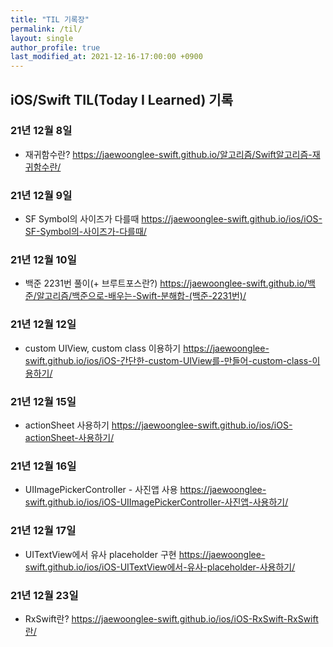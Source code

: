 ```yaml
---
title: "TIL 기록장"
permalink: /til/
layout: single
author_profile: true
last_modified_at: 2021-12-16-17:00:00 +0900
---
```


## iOS/Swift TIL(Today I Learned) 기록

### 21년 12월 8일
- 재귀함수란?
<https://jaewoonglee-swift.github.io/알고리즘/Swift알고리즘-재귀함수란/>

### 21년 12월 9일
- SF Symbol의 사이즈가 다를때
<https://jaewoonglee-swift.github.io/ios/iOS-SF-Symbol의-사이즈가-다를때/>

### 21년 12월 10일
- 백준 2231번 풀이(+ 브루트포스란?)
<https://jaewoonglee-swift.github.io/백준/알고리즘/백준으로-배우는-Swift-분해합-(백준-2231번)/>

### 21년 12월 12일
- custom UIView, custom class 이용하기
<https://jaewoonglee-swift.github.io/ios/iOS-간단한-custom-UIView를-만들어-custom-class-이용하기/>

### 21년 12월 15일
- actionSheet 사용하기
<https://jaewoonglee-swift.github.io/ios/iOS-actionSheet-사용하기/>

### 21년 12월 16일
- UIImagePickerController - 사진앱 사용
<https://jaewoonglee-swift.github.io/ios/iOS-UIImagePickerController-사진앱-사용하기/>

### 21년 12월 17일
- UITextView에서 유사 placeholder 구현
<https://jaewoonglee-swift.github.io/ios/iOS-UITextView에서-유사-placeholder-사용하기/>

### 21년 12월 23일
- RxSwift란?
<https://jaewoonglee-swift.github.io/ios/iOS-RxSwift-RxSwift란/>
